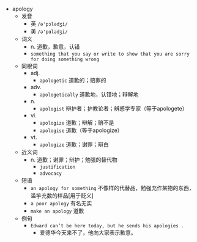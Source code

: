 - apology
  - 发音
    - 英 `/ə'pɔlədʒi/`
    - 美 `/ə'pɑlədʒi/`
  - 词义
    - n. 道歉，歉意，认错
    - `something that you say or write to show that you are sorry for doing something wrong`
  - 同根词
    - adj.
      - `apologetic` 道歉的；赔罪的
    - adv.
      - `apologetically` 道歉地，认错地；辩解地
    - n.
      - `apologist` 辩护者；护教论者；辨惑学专家（等于apologete）
    - vi.
      - `apologize` 道歉；辩解；赔不是
      - `apologise` 道歉（等于apologize）
    - vt.
      - `apologize` 道歉；谢罪；辩白
  - 近义词
    - n. 道歉；谢罪；辩护；勉强的替代物
      - `justification`
      - `advocacy`
  - 短语
    - `an apology for something` 不像样的代替品，勉强充作某物的东西，滥竽充数的样品[用于贬义] 
    - `a poor apology` 有名无实 
    - `make an apology` 道歉 
  - 例句
    - `Edward can’t be here today, but he sends his apologies .`
      - 爱德华今天来不了，他向大家表示歉意。

